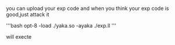 you can upload your exp code and when you think your exp code is good,just attack it

'''bash
opt-8 -load ./yaka.so -ayaka ./exp.ll
'''

will execte